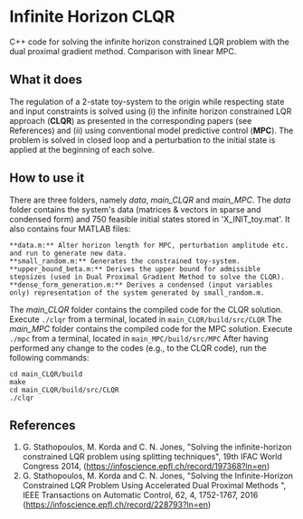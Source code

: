 # Infinite Horizon CLQR
C++ code for solving the infinite horizon constrained LQR problem with the dual proximal gradient method. Comparison with linear MPC.

## What it does
The regulation of a 2-state toy-system to the origin while respecting state and input constraints is solved using (i) the infinite horizon constrained LQR approach (**CLQR**) as presented in the corresponding papers (see References) and (ii) using conventional model predictive control (**MPC**). The problem is solved in closed loop and a perturbation to the initial state is applied at the beginning of each solve.

## How to use it
There are three folders, namely *data*, *main_CLQR* and *main_MPC*. 
The *data* folder contains the system's data (matrices & vectors in sparse and condensed form) and 750 feasible initial states stored in 'X_INIT_toy.mat'. It also contains four MATLAB files:

```
**data.m:** Alter horizon length for MPC, perturbation amplitude etc. and run to generate new data.
**small_random.m:** Generates the constrained toy-system.
**upper_bound_beta.m:** Derives the upper bound for admissible stepsizes (used in Dual Proximal Gradient Method to solve the CLQR).
**dense_form_generation.m:** Derives a condensed (input variables only) representation of the system generated by small_random.m.
```

The *main_CLQR* folder contains the compiled code for the CLQR solution. Execute `./clqr` from a terminal, located in `main_CLQR/build/src/CLQR`
The *main_MPC* folder contains the compiled code for the MPC solution. Execute `./mpc` from a terminal, located in `main_MPC/build/src/MPC`
After having performed any change to the codes (e.g., to the CLQR code), run the following commands:
```
cd main_CLQR/build
make
cd main_CLQR/build/src/CLQR
./clqr
```
## References
1. G. Stathopoulos, M. Korda and C. N. Jones, "Solving the infinite-horizon constrained LQR problem using splitting techniques", 19th IFAC World Congress 2014, (https://infoscience.epfl.ch/record/197368?ln=en)
2. G. Stathopoulos, M. Korda and C. N. Jones, "Solving the Infinite-Horizon Constrained LQR Problem Using Accelerated Dual Proximal Methods ", IEEE Transactions on Automatic Control, 62, 4, 1752-1767, 2016 (https://infoscience.epfl.ch/record/228793?ln=en)
